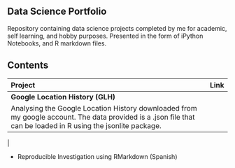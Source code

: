 ## Data Science Portfolio

Repository containing data science projects completed by me for academic, self learning, and hobby purposes. 
Presented in the form of iPython Notebooks, and R markdown files.

## Contents  

|    Project                              |        Link     |
|:----------------------------------|:-----------:|
|**Google Location History (GLH)**  |             |
|Analysing the Google Location History downloaded from my google account. The data provided is a .json file that can be loaded in R using the jsonlite package.|  |[GitHub Repo](https://github.com/adiserio/Google-Location-History) |   
|

- Reproducible Investigation using RMarkdown (Spanish)

